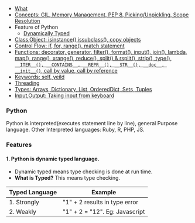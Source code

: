 - [What](#w)
- [Concepts: GIL, Memory Management, PEP 8, Picking/Unpickling, Scope Resolution](#Concepts)
- Feature of Python
  - [Dynamically Typed](#st)
- [Class,Object: isinstance(),issubclass(), copy objects](Objects-and-Classes)
- [Control Flow: if, for, range(), match statement](Control_Flow)
- [Functions: decorator, generator, filter(), format(), input(), join(), lambda, map(), range(), xrange(), reduce(), split() & rsplit(), strip(), type(), `__ITER__(), __CONTAINS__, __REPR__(), __STR__(), __doc__, __init__()`, call by value, call by reference](#Functions)
- [Keywords: self, yeild](Keywords)
- [Threading](/Threads_Processes_IPC/Threads/Code#p1)
- [Types: Arrays, Dictionary, List, OrderedDict, Sets, Tuples](containers)
- [Input,Output: Taking input from keyboard](Input_Output)


<a name=w></a>
### Python
Python is interpreted(executes statement line by line), general Purpose language. Other Interpreted languages: Ruby, R, PHP, JS.

### Features
#### 1. Python is dynamic typed language. 
- Dynamic typed means type checking is done at run time.
- **What is Typed?** This means type checking.

|Typed Language|Example|
|---|---|
|1. Strongly|"1" + 2  results in type error|
|2. Weakly|"1" + 2  = "12". Eg: Javascript|




